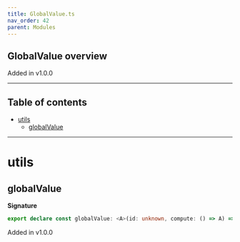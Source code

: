 ```yaml
---
title: GlobalValue.ts
nav_order: 42
parent: Modules
---
```


## GlobalValue overview

Added in v1.0.0

---

<h2 class="text-delta">Table of contents</h2>

- [utils](#utils)
  - [globalValue](#globalvalue)

---

# utils

## globalValue

**Signature**

```ts
export declare const globalValue: <A>(id: unknown, compute: () => A) => A
```

Added in v1.0.0
